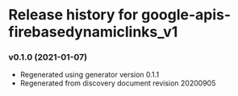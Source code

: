 # Release history for google-apis-firebasedynamiclinks_v1

### v0.1.0 (2021-01-07)

* Regenerated using generator version 0.1.1
* Regenerated from discovery document revision 20200905

